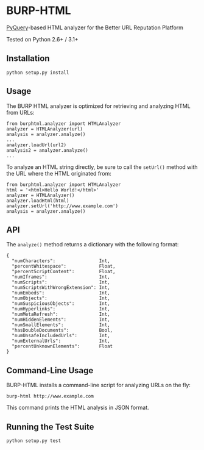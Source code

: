 BURP-HTML
=========

[PyQuery](http://pypi.python.org/pypi/pyquery)-based HTML analyzer for the Better URL Reputation Platform

Tested on Python 2.6+ / 3.1+

Installation
------------

    python setup.py install

Usage
-----

The BURP HTML analyzer is optimized for retrieving and analyzing HTML from URLs:

    from burphtml.analyzer import HTMLAnalyzer
    analyzer = HTMLAnalyzer(url)
    analysis = analyzer.analyze()
    ...
    analyzer.loadUrl(url2)
    analysis2 = analyzer.analyze()
    ...

To analyze an HTML string directly, be sure to call the `setUrl()` method with the URL where the HTML originated from:

    from burphtml.analyzer import HTMLAnalyzer
    html = '<html>Hello World!</html>'
    analyzer = HTMLAnalyzer()
    analyzer.loadHtml(html)
    analyzer.setUrl('http://www.example.com')
    analysis = analyzer.analyze()

API
---

The `analyze()` method returns a dictionary with the following format:

    {
      "numCharacters":                Int,
      "percentWhitespace":            Float,
      "percentScriptContent":         Float,
      "numIframes":                   Int,
      "numScripts":                   Int,
      "numScriptsWithWrongExtension": Int,
      "numEmbeds":                    Int,
      "numObjects":                   Int,
      "numSuspiciousObjects":         Int,
      "numHyperlinks":                Int,
      "numMetaRefresh":               Int,
      "numHiddenElements":            Int,
      "numSmallElements":             Int,
      "hasDoubleDocuments":           Bool,
      "numUnsafeIncludedUrls":        Int,
      "numExternalUrls":              Int,
      "percentUnknownElements":       Float
    }

Command-Line Usage
-------------

BURP-HTML installs a command-line script for analyzing URLs on the fly:

    burp-html http://www.example.com

This command prints the HTML analysis in JSON format.

Running the Test Suite
-------------

    python setup.py test
